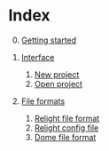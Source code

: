 # Index

0. <a href="gettingstarted.md"> Getting started </a>

1. <a href="interface/index.md"> Interface </a>

    1. <a href="interface/new_project.md"> New project</a>
    2. <a href="interface/open_project.md"> Open project</a>

2. <a href="formats/index.md"> File formats </a>

    1. <a href="formats/relight.md"> Relight file format </a>
    2. <a href="formats/config.md"> Relight config file </a>
    3. <a href="formats/dome.md"> Dome file format </a>

